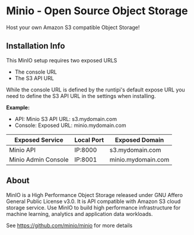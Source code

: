 # Minio - Open Source Object Storage

Host your own Amazon S3 compatible Object Storage!

## Installation Info

This MinIO setup requires two exposed URLS

- The console URL
- The S3 API URL

While the console URL is defined by the runtipi's default expose URL you need to define the S3 API URL in the settings when installing.

**Example:**

- API: Minio S3 API URL: s3.mydomain.com
- Console: Exposed URL: minio.mydomain.com

| Exposed Service     | Local Port | Exposed Domain     |
| ------------------- | ---------- | ------------------ |
| Minio API           | IP:8000    | s3.mydomain.com    |
| Minio Admin Console | IP:8001    | minio.mydomain.com |

## About

MinIO is a High Performance Object Storage released under GNU Affero General Public License v3.0. It is API compatible with Amazon S3 cloud storage service. Use MinIO to build high performance infrastructure for machine learning, analytics and application data workloads.

See https://github.com/minio/minio for more details
